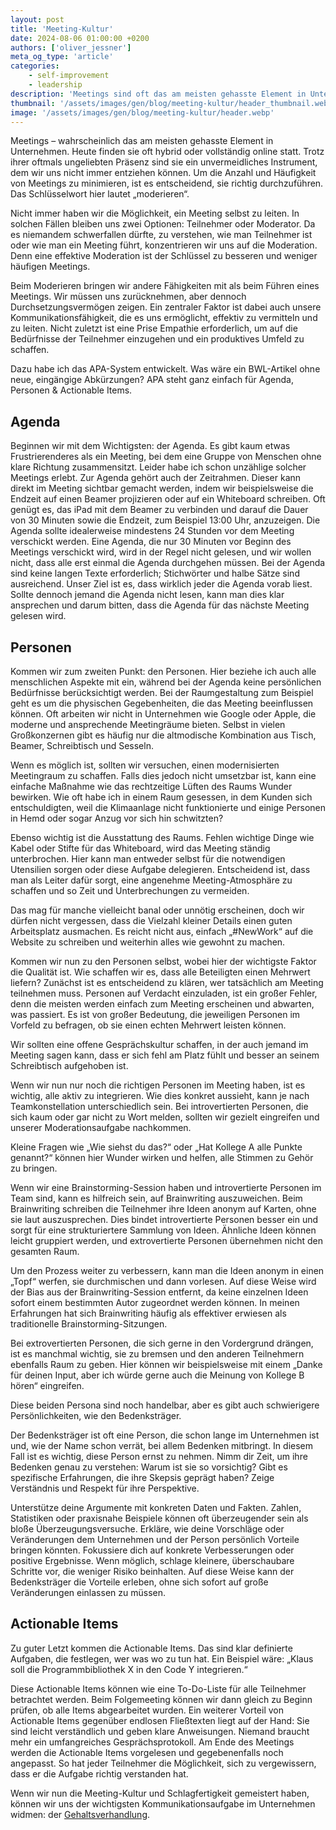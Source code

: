 ```yaml
---
layout: post
title: 'Meeting-Kultur'
date: 2024-08-06 01:00:00 +0200
authors: ['oliver_jessner']
meta_og_type: 'article'
categories:
    - self-improvement
    - leadership
description: 'Meetings sind oft das am meisten gehasste Element in Unternehmen, aber unvermeidbar. Um ihre Anzahl und Häufigkeit zu minimieren, ist eine effektive Moderation entscheidend. Dabei hilft das von mir entwickelte APA-System das Meetings klar strukturiert.'
thumbnail: '/assets/images/gen/blog/meeting-kultur/header_thumbnail.webp'
image: '/assets/images/gen/blog/meeting-kultur/header.webp'
---
```


Meetings – wahrscheinlich das am meisten gehasste Element in Unternehmen. Heute finden sie oft hybrid oder vollständig online statt. Trotz ihrer oftmals ungeliebten Präsenz sind sie ein unvermeidliches Instrument, dem wir uns nicht immer entziehen können. Um die Anzahl und Häufigkeit von Meetings zu minimieren, ist es entscheidend, sie richtig durchzuführen. Das Schlüsselwort hier lautet „moderieren“.

Nicht immer haben wir die Möglichkeit, ein Meeting selbst zu leiten. In solchen Fällen bleiben uns zwei Optionen: Teilnehmer oder Moderator. Da es niemandem schwerfallen dürfte, zu verstehen, wie man Teilnehmer ist oder wie man ein Meeting führt, konzentrieren wir uns auf die Moderation. Denn eine effektive Moderation ist der Schlüssel zu besseren und weniger häufigen Meetings.

Beim Moderieren bringen wir andere Fähigkeiten mit als beim Führen eines Meetings. Wir müssen uns zurücknehmen, aber dennoch Durchsetzungsvermögen zeigen. Ein zentraler Faktor ist dabei auch unsere Kommunikationsfähigkeit, die es uns ermöglicht, effektiv zu vermitteln und zu leiten. Nicht zuletzt ist eine Prise Empathie erforderlich, um auf die Bedürfnisse der Teilnehmer einzugehen und ein produktives Umfeld zu schaffen.

Dazu habe ich das APA-System entwickelt. Was wäre ein BWL-Artikel ohne neue, eingängige Abkürzungen? APA steht ganz einfach für Agenda, Personen & Actionable Items.

## Agenda

Beginnen wir mit dem Wichtigsten: der Agenda. Es gibt kaum etwas Frustrierenderes als ein Meeting, bei dem eine Gruppe von Menschen ohne klare Richtung zusammensitzt. Leider habe ich schon unzählige solcher Meetings erlebt. Zur Agenda gehört auch der Zeitrahmen. Dieser kann direkt im Meeting sichtbar gemacht werden, indem wir beispielsweise die Endzeit auf einen Beamer projizieren oder auf ein Whiteboard schreiben. Oft genügt es, das iPad mit dem Beamer zu verbinden und darauf die Dauer von 30 Minuten sowie die Endzeit, zum Beispiel 13:00 Uhr, anzuzeigen. Die Agenda sollte idealerweise mindestens 24 Stunden vor dem Meeting verschickt werden. Eine Agenda, die nur 30 Minuten vor Beginn des Meetings verschickt wird, wird in der Regel nicht gelesen, und wir wollen nicht, dass alle erst einmal die Agenda durchgehen müssen. Bei der Agenda sind keine langen Texte erforderlich; Stichwörter und halbe Sätze sind ausreichend. Unser Ziel ist es, dass wirklich jeder die Agenda vorab liest. Sollte dennoch jemand die Agenda nicht lesen, kann man dies klar ansprechen und darum bitten, dass die Agenda für das nächste Meeting gelesen wird.

## Personen

Kommen wir zum zweiten Punkt: den Personen. Hier beziehe ich auch alle menschlichen Aspekte mit ein, während bei der Agenda keine persönlichen Bedürfnisse berücksichtigt werden. Bei der Raumgestaltung zum Beispiel geht es um die physischen Gegebenheiten, die das Meeting beeinflussen können. Oft arbeiten wir nicht in Unternehmen wie Google oder Apple, die moderne und ansprechende Meetingräume bieten. Selbst in vielen Großkonzernen gibt es häufig nur die altmodische Kombination aus Tisch, Beamer, Schreibtisch und Sesseln.

Wenn es möglich ist, sollten wir versuchen, einen modernisierten Meetingraum zu schaffen. Falls dies jedoch nicht umsetzbar ist, kann eine einfache Maßnahme wie das rechtzeitige Lüften des Raums Wunder bewirken. Wie oft habe ich in einem Raum gesessen, in dem Kunden sich entschuldigten, weil die Klimaanlage nicht funktionierte und einige Personen in Hemd oder sogar Anzug vor sich hin schwitzten?

Ebenso wichtig ist die Ausstattung des Raums. Fehlen wichtige Dinge wie Kabel oder Stifte für das Whiteboard, wird das Meeting ständig unterbrochen. Hier kann man entweder selbst für die notwendigen Utensilien sorgen oder diese Aufgabe delegieren. Entscheidend ist, dass man als Leiter dafür sorgt, eine angenehme Meeting-Atmosphäre zu schaffen und so Zeit und Unterbrechungen zu vermeiden.

Das mag für manche vielleicht banal oder unnötig erscheinen, doch wir dürfen nicht vergessen, dass die Vielzahl kleiner Details einen guten Arbeitsplatz ausmachen. Es reicht nicht aus, einfach „#NewWork“ auf die Website zu schreiben und weiterhin alles wie gewohnt zu machen.

Kommen wir nun zu den Personen selbst, wobei hier der wichtigste Faktor die Qualität ist. Wie schaffen wir es, dass alle Beteiligten einen Mehrwert liefern? Zunächst ist es entscheidend zu klären, wer tatsächlich am Meeting teilnehmen muss. Personen auf Verdacht einzuladen, ist ein großer Fehler, denn die meisten werden einfach zum Meeting erscheinen und abwarten, was passiert. Es ist von großer Bedeutung, die jeweiligen Personen im Vorfeld zu befragen, ob sie einen echten Mehrwert leisten können.

Wir sollten eine offene Gesprächskultur schaffen, in der auch jemand im Meeting sagen kann, dass er sich fehl am Platz fühlt und besser an seinem Schreibtisch aufgehoben ist.

Wenn wir nun nur noch die richtigen Personen im Meeting haben, ist es wichtig, alle aktiv zu integrieren. Wie dies konkret aussieht, kann je nach Teamkonstellation unterschiedlich sein. Bei introvertierten Personen, die sich kaum oder gar nicht zu Wort melden, sollten wir gezielt eingreifen und unserer Moderationsaufgabe nachkommen.

Kleine Fragen wie „Wie siehst du das?“ oder „Hat Kollege A alle Punkte genannt?“ können hier Wunder wirken und helfen, alle Stimmen zu Gehör zu bringen.

Wenn wir eine Brainstorming-Session haben und introvertierte Personen im Team sind, kann es hilfreich sein, auf Brainwriting auszuweichen. Beim Brainwriting schreiben die Teilnehmer ihre Ideen anonym auf Karten, ohne sie laut auszusprechen. Dies bindet introvertierte Personen besser ein und sorgt für eine strukturiertere Sammlung von Ideen. Ähnliche Ideen können leicht gruppiert werden, und extrovertierte Personen übernehmen nicht den gesamten Raum.

Um den Prozess weiter zu verbessern, kann man die Ideen anonym in einen „Topf“ werfen, sie durchmischen und dann vorlesen. Auf diese Weise wird der Bias aus der Brainwriting-Session entfernt, da keine einzelnen Ideen sofort einem bestimmten Autor zugeordnet werden können. In meinen Erfahrungen hat sich Brainwriting häufig als effektiver erwiesen als traditionelle Brainstorming-Sitzungen.

Bei extrovertierten Personen, die sich gerne in den Vordergrund drängen, ist es manchmal wichtig, sie zu bremsen und den anderen Teilnehmern ebenfalls Raum zu geben. Hier können wir beispielsweise mit einem „Danke für deinen Input, aber ich würde gerne auch die Meinung von Kollege B hören“ eingreifen.

Diese beiden Persona sind noch handelbar, aber es gibt auch schwierigere Persönlichkeiten, wie den Bedenksträger.

Der Bedenksträger ist oft eine Person, die schon lange im Unternehmen ist und, wie der Name schon verrät, bei allem Bedenken mitbringt. In diesem Fall ist es wichtig, diese Person ernst zu nehmen. Nimm dir Zeit, um ihre Bedenken genau zu verstehen: Warum ist sie so vorsichtig? Gibt es spezifische Erfahrungen, die ihre Skepsis geprägt haben? Zeige Verständnis und Respekt für ihre Perspektive.

Unterstütze deine Argumente mit konkreten Daten und Fakten. Zahlen, Statistiken oder praxisnahe Beispiele können oft überzeugender sein als bloße Überzeugungsversuche. Erkläre, wie deine Vorschläge oder Veränderungen dem Unternehmen und der Person persönlich Vorteile bringen könnten. Fokussiere dich auf konkrete Verbesserungen oder positive Ergebnisse. Wenn möglich, schlage kleinere, überschaubare Schritte vor, die weniger Risiko beinhalten. Auf diese Weise kann der Bedenksträger die Vorteile erleben, ohne sich sofort auf große Veränderungen einlassen zu müssen.

## Actionable Items

Zu guter Letzt kommen die Actionable Items. Das sind klar definierte Aufgaben, die festlegen, wer was wo zu tun hat. Ein Beispiel wäre: „Klaus soll die Programmbibliothek X in den Code Y integrieren.“

Diese Actionable Items können wie eine To-Do-Liste für alle Teilnehmer betrachtet werden. Beim Folgemeeting können wir dann gleich zu Beginn prüfen, ob alle Items abgearbeitet wurden. Ein weiterer Vorteil von Actionable Items gegenüber endlosen Fließtexten liegt auf der Hand: Sie sind leicht verständlich und geben klare Anweisungen. Niemand braucht mehr ein umfangreiches Gesprächsprotokoll. Am Ende des Meetings werden die Actionable Items vorgelesen und gegebenenfalls noch angepasst. So hat jeder Teilnehmer die Möglichkeit, sich zu vergewissern, dass er die Aufgabe richtig verstanden hat.

Wenn wir nun die Meeting-Kultur und Schlagfertigkeit gemeistert haben, können wir uns der wichtigsten Kommunikationsaufgabe im Unternehmen widmen: der [Gehaltsverhandlung](/blog/2024-08-06-gehaltsverhandlungen/).
